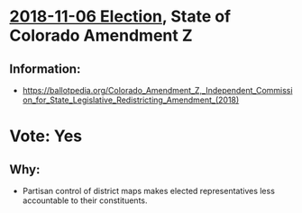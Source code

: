 # [2018-11-06 Election](../README.md), State of Colorado Amendment Z

## Information:

* https://ballotpedia.org/Colorado_Amendment_Z,_Independent_Commission_for_State_Legislative_Redistricting_Amendment_(2018)

# Vote: Yes

## Why:

* Partisan control of district maps makes elected representatives less accountable to their constituents.
